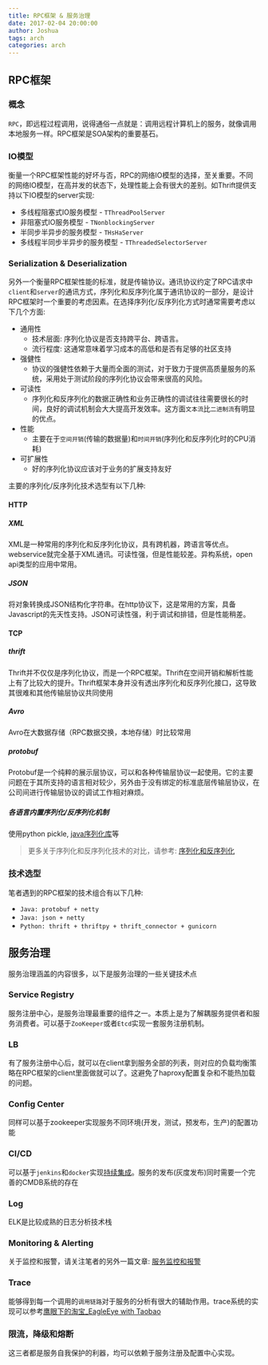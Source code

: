 ```yaml
---
title: RPC框架 & 服务治理
date: 2017-02-04 20:00:00
author: Joshua
tags: arch
categories: arch
---
```



## RPC框架

### 概念

`RPC`，即远程过程调用，说得通俗一点就是：调用远程计算机上的服务，就像调用本地服务一样。RPC框架是SOA架构的重要基石。

### IO模型

衡量一个RPC框架性能的好坏与否，RPC的网络IO模型的选择，至关重要。不同的网络IO模型，在高并发的状态下，处理性能上会有很大的差别。如Thrift提供支持以下IO模型的server实现:

- 多线程阻塞式IO服务模型 - `TThreadPoolServer`
- 非阻塞式IO服务模型 - `TNonblockingServer`
- 半同步半异步的服务模型 - `THsHaServer`
- 多线程半同步半异步的服务模型 - `TThreadedSelectorServer`

### Serialization & Deserialization

另外一个衡量RPC框架性能的标准，就是传输协议。通讯协议约定了RPC请求中`client`和`server`的通讯方式，序列化和反序列化属于通讯协议的一部分，是设计RPC框架时一个重要的考虑因素。在选择序列化/反序列化方式时通常需要考虑以下几个方面:

- 通用性
	-  技术层面: 序列化协议是否支持跨平台、跨语言。
	-  流行程度: 这通常意味着学习成本的高低和是否有足够的社区支持 
- 强健性
	- 协议的强健性依赖于大量而全面的测试，对于致力于提供高质量服务的系统，采用处于测试阶段的序列化协议会带来很高的风险。
- 可读性
	- 序列化和反序列化的数据正确性和业务正确性的调试往往需要很长的时间，良好的调试机制会大大提高开发效率。这方面`文本流`比`二进制流`有明显的优点。
- 性能      
	- 主要在于`空间开销`(传输的数据量)和`时间开销`(序列化和反序列化时的CPU消耗)
- 可扩展性
	- 好的序列化协议应该对于业务的扩展支持友好

主要的序列化/反序列化技术选型有以下几种:   

#### HTTP

##### XML

XML是一种常用的序列化和反序列化协议，具有跨机器，跨语言等优点。webservice就完全基于XML通讯。可读性强，但是性能较差。异构系统，open api类型的应用中常用。

##### JSON

将对象转换成JSON结构化字符串。在http协议下，这是常用的方案，具备Javascript的先天性支持。JSON可读性强，利于调试和排错，但是性能稍差。

#### TCP

##### thrift

Thrift并不仅仅是序列化协议，而是一个RPC框架。Thrift在空间开销和解析性能上有了比较大的提升。Thrift框架本身并没有透出序列化和反序列化接口，这导致其很难和其他传输层协议共同使用

##### Avro

Avro在大数据存储（RPC数据交换，本地存储）时比较常用

##### protobuf

Protobuf是一个纯粹的展示层协议，可以和各种传输层协议一起使用。它的主要问题在于其所支持的语言相对较少，另外由于没有绑定的标准底层传输层协议，在公司间进行传输层协议的调试工作相对麻烦。

##### 各语言内置序列化/反序列化机制

使用python pickle, [java序列化库](https://github.com/jobbole/awesome-java-cn#serialization)等

> 更多关于序列化和反序列化技术的对比，请参考: [序列化和反序列化](http://www.infoq.com/cn/articles/serialization-and-deserialization)

### 技术选型

笔者遇到的RPC框架的技术组合有以下几种:

- `Java: protobuf + netty`
- `Java: json + netty`
- `Python: thrift + thriftpy + thrift_connector + gunicorn`

## 服务治理

服务治理涵盖的内容很多，以下是服务治理的一些关键技术点

### Service Registry

服务注册中心，是服务治理最重要的组件之一。本质上是为了解耦服务提供者和服务消费者。可以基于`ZooKeeper`或者`Etcd`实现一套服务注册机制。

### LB

有了服务注册中心后，就可以在client拿到服务全部的列表，则对应的负载均衡策略在RPC框架的client里面做就可以了。这避免了haproxy配置复杂和不能热加载的问题。

### Config Center

同样可以基于zookeeper实现服务不同环境(开发，测试，预发布，生产)的配置功能

### CI/CD

可以基于`jenkins`和`docker`实现[持续集成](https://www.docker.com/use-cases/cicd)。服务的发布(灰度发布)同时需要一个完善的CMDB系统的存在

### Log

ELK是比较成熟的日志分析技术栈

### Monitoring & Alerting

关于监控和报警，请关注笔者的另外一篇文章: [服务监控和报警](https://joshua-hw.github.io/2017/01/24/monitoring_and_alerting/)

### Trace

能够得到每一个调用的`调用链路`对于服务的分析有很大的辅助作用。trace系统的实现可以参考[鹰眼下的淘宝_EagleEye with Taobao](http://www.slideshare.net/terryice/eagleeye-with-taobaojavaone)

### 限流，降级和熔断

这三者都是服务自我保护的利器，均可以依赖于服务注册及配置中心实现。